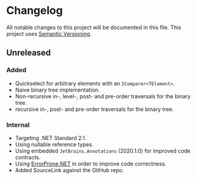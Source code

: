 # Changelog

All notable changes to this project will be documented in this file.
This project uses [Semantic Versioning](https://semver.org/spec/v2.0.0.html).

## Unreleased

### Added

- Quickselect for arbitrary elements with an `IComparer<TElement>`.
- Naive binary tree implementation.
- Non-recursive in-, level-, post- and pre-order traversals for
  the binary tree.
- recursive in-, post- and pre-order traversals for
  the binary tree.

### Internal

- Targeting .NET Standard 2.1.
- Using nullable reference types.
- Using embedded `JetBrains.Annotations` (2020.1.0)
  for improved code contracts.
- Using [ErrorProne.NET](https://github.com/SergeyTeplyakov/ErrorProne.NET)
  in order to improve code correctness.
- Added SourceLink against the GitHub repo.
